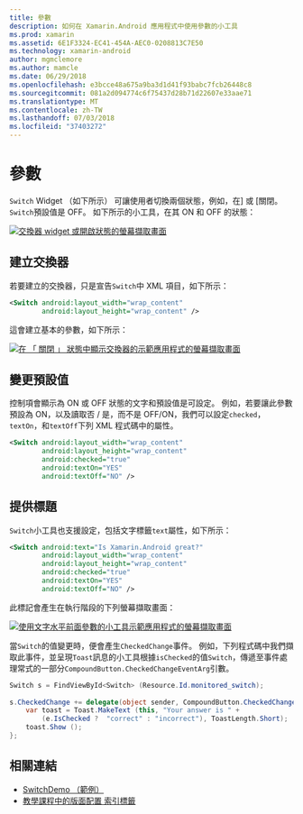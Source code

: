 ```yaml
---
title: 參數
description: 如何在 Xamarin.Android 應用程式中使用參數的小工具
ms.prod: xamarin
ms.assetid: 6E1F3324-EC41-454A-AEC0-0208813C7E50
ms.technology: xamarin-android
author: mgmclemore
ms.author: mamcle
ms.date: 06/29/2018
ms.openlocfilehash: e3bcce48a675a9ba3d1d41f93babc7fcb26448c8
ms.sourcegitcommit: 081a2d094774c6f75437d28b71d22607e33aae71
ms.translationtype: MT
ms.contentlocale: zh-TW
ms.lasthandoff: 07/03/2018
ms.locfileid: "37403272"
---
```

# <a name="switch"></a>參數

`Switch` Widget （如下所示） 可讓使用者切換兩個狀態，例如，在] 或 [關閉。 `Switch`預設值是 OFF。 如下所示的小工具，在其 ON 和 OFF 的狀態：

[![交換器 widget 或開啟狀態的螢幕擷取畫面](switch-images/16-switch-onoff.png)](switch-images/16-switch-onoff.png#lightbox)


## <a name="creating-a-switch"></a>建立交換器

若要建立的交換器，只是宣告`Switch`中 XML 項目，如下所示：

```xml
<Switch android:layout_width="wrap_content"
        android:layout_height="wrap_content" />
```

這會建立基本的參數，如下所示：

[![在 「 關閉 」 狀態中顯示交換器的示範應用程式的螢幕擷取畫面](switch-images/07-switch.png)](switch-images/07-switch.png#lightbox)


## <a name="changing-default-values"></a>變更預設值

控制項會顯示為 ON 或 OFF 狀態的文字和預設值是可設定。 例如，若要讓此參數預設為 ON，以及讀取否 / 是，而不是 OFF/ON，我們可以設定`checked`， `textOn`，和`textOff`下列 XML 程式碼中的屬性。

```xml
<Switch android:layout_width="wrap_content"
        android:layout_height="wrap_content"
        android:checked="true"
        android:textOn="YES"
        android:textOff="NO" />
```



## <a name="providing-a-title"></a>提供標題

`Switch`小工具也支援設定，包括文字標籤`text`屬性，如下所示：

```xml
<Switch android:text="Is Xamarin.Android great?"
        android:layout_width="wrap_content"
        android:layout_height="wrap_content"
        android:checked="true"
        android:textOn="YES"
        android:textOff="NO" />
```

此標記會產生在執行階段的下列螢幕擷取畫面：

[![使用文字水平前面參數的小工具示範應用程式的螢幕擷取畫面](switch-images/08-switch.png)](switch-images/08-switch.png#lightbox)

當`Switch`的值變更時，便會產生`CheckedChange`事件。
例如，下列程式碼中我們擷取此事件，並呈現`Toast`訊息的小工具根據`isChecked`的值`Switch`，傳遞至事件處理常式的一部分`CompoundButton.CheckedChangeEventArg`引數。

```csharp
Switch s = FindViewById<Switch> (Resource.Id.monitored_switch);
           
s.CheckedChange += delegate(object sender, CompoundButton.CheckedChangeEventArgs e) {
    var toast = Toast.MakeText (this, "Your answer is " +
        (e.IsChecked ?  "correct" : "incorrect"), ToastLength.Short);
    toast.Show ();
};
```


## <a name="related-links"></a>相關連結

- [SwitchDemo （範例）](https://developer.xamarin.com/samples/monodroid/SwitchDemo/)
- [教學課程中的版面配置 索引標籤](~/android/user-interface/layouts/tab-layout/index.md)
